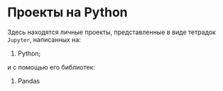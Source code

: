 # Проекты на Python
Здесь находятся личные проекты, представленные в виде тетрадок `Jupyter`, написанных на:
1. Python;

и с помощью его библиотек:
1. Pandas
